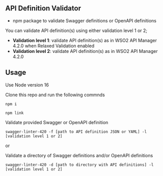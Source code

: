 ## API Definition Validator

- npm package to validate Swagger definitions or OpenAPI definitions

You can validate API definition(s) using either validation level 1 or 2;
- **Validation level 1**: validate API definition(s) as in WSO2 API Manager 4.2.0 when Relaxed Validation enabled
- **Validation level 2**: validate API definition(s) as in WSO2 API Manager 4.2.0

## Usage

Use Node version 16 

Clone this repo and run the following commnds

`npm i`

`npm link`

Validate provided Swagger or OpenAPI definition

`swagger-linter-420 -f [path to API definition JSON or YAML] -l [validation level 1 or 2]`

or

Validate a directory of Swagger definitions and/or OpenAPI definitions

`swagger-linter-420 -d [path to directory with API definitions] -l [validation level 1 or 2]`

